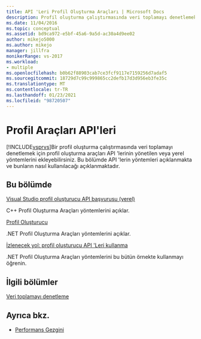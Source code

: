 ```yaml
---
title: API 'Leri Profil Oluşturma Araçları | Microsoft Docs
description: Profil oluşturma çalıştırmasında veri toplamayı denetlemek için Visual Studio Profil Oluşturma Araçları API 'lerinin yönetilen veya yerel yöntemlerini nasıl ekleyebileceğiniz hakkında bilgi edinin.
ms.date: 11/04/2016
ms.topic: conceptual
ms.assetid: bd9ca972-e5bf-45a6-9a5d-ac30a4d9ee02
author: mikejo5000
ms.author: mikejo
manager: jillfra
monikerRange: vs-2017
ms.workload:
- multiple
ms.openlocfilehash: b0b62f88903cab7ce3fcf9117e7159256d7adaf5
ms.sourcegitcommit: 18729d7c99c999865cc2defb17d3d956eb3fe35c
ms.translationtype: MT
ms.contentlocale: tr-TR
ms.lasthandoff: 01/23/2021
ms.locfileid: "98720507"
---
```

# <a name="profiling-tools-apis"></a>Profil Araçları API'leri

[!INCLUDE[vsprvs](../code-quality/includes/vsprvs_md.md)]Bir profil oluşturma çalıştırmasında veri toplamayı denetlemek için profil oluşturma araçları API 'lerinin yönetilen veya yerel yöntemlerini ekleyebilirsiniz. Bu bölümde API 'lerin yöntemleri açıklanmakta ve bunların nasıl kullanılacağı açıklanmaktadır.

## <a name="in-this-section"></a>Bu bölümde

[Visual Studio profil oluşturucu API başvurusu (yerel)](../profiling/visual-studio-profiler-api-reference-native.md)

C++ Profil Oluşturma Araçları yöntemlerini açıklar.

[Profil Oluşturucu](/previous-versions/ms242704(v=vs.140))

.NET Profil Oluşturma Araçları yöntemlerini açıklar.

[İzlenecek yol: profil oluşturucu API 'Leri kullanma](../profiling/walkthrough-using-profiler-apis.md)

.NET Profil Oluşturma Araçları yöntemlerini bu bütün örnekte kullanmayı öğrenin.

## <a name="related-sections"></a>İlgili bölümler

[Veri toplamayı denetleme](../profiling/controlling-data-collection.md)

## <a name="see-also"></a>Ayrıca bkz.

- [Performans Gezgini](../profiling/performance-explorer.md)
